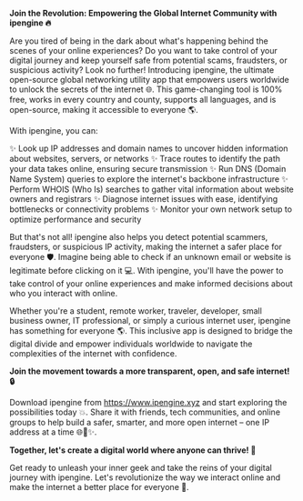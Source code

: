**Join the Revolution: Empowering the Global Internet Community with ipengine 🔥**

Are you tired of being in the dark about what's happening behind the scenes of your online experiences? Do you want to take control of your digital journey and keep yourself safe from potential scams, fraudsters, or suspicious activity? Look no further! Introducing ipengine, the ultimate open-source global networking utility app that empowers users worldwide to unlock the secrets of the internet 🌐. This game-changing tool is 100% free, works in every country and county, supports all languages, and is open-source, making it accessible to everyone 🌎.

With ipengine, you can:

✨ Look up IP addresses and domain names to uncover hidden information about websites, servers, or networks
✨ Trace routes to identify the path your data takes online, ensuring secure transmission
✨ Run DNS (Domain Name System) queries to explore the internet's backbone infrastructure
✨ Perform WHOIS (Who Is) searches to gather vital information about website owners and registrars
✨ Diagnose internet issues with ease, identifying bottlenecks or connectivity problems
✨ Monitor your own network setup to optimize performance and security

But that's not all! ipengine also helps you detect potential scammers, fraudsters, or suspicious IP activity, making the internet a safer place for everyone 🛡️. Imagine being able to check if an unknown email or website is legitimate before clicking on it 💻. With ipengine, you'll have the power to take control of your online experiences and make informed decisions about who you interact with online.

Whether you're a student, remote worker, traveler, developer, small business owner, IT professional, or simply a curious internet user, ipengine has something for everyone 🌎. This inclusive app is designed to bridge the digital divide and empower individuals worldwide to navigate the complexities of the internet with confidence.

**Join the movement towards a more transparent, open, and safe internet! 🔒**

Download ipengine from https://www.ipengine.xyz and start exploring the possibilities today 💥. Share it with friends, tech communities, and online groups to help build a safer, smarter, and more open internet – one IP address at a time 🌐🚀✨.

**Together, let's create a digital world where anyone can thrive! 👥**

Get ready to unleash your inner geek and take the reins of your digital journey with ipengine. Let's revolutionize the way we interact online and make the internet a better place for everyone 🌈.